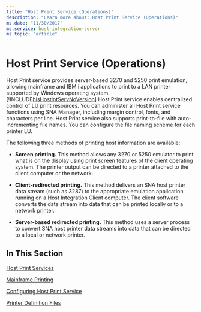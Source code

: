 ```yaml
---
title: "Host Print Service (Operations)"
description: "Learn more about: Host Print Service (Operations)"
ms.date: "11/30/2017"
ms.service: host-integration-server
ms.topic: "article"
---
```


# Host Print Service (Operations)

Host Print service provides server-based 3270 and 5250 print emulation, allowing mainframe and IBM i applications to print to a LAN printer supported by Windows operating system. [!INCLUDE[hisHostIntServNoVersion](../includes/hishostintservnoversion-md.md)] Host Print service enables centralized control of LU print resources. You can administer all Host Print service functions using SNA Manager, including margin control, fonts, and characters per line. Host Print service also supports print-to-file with auto-incrementing file names. You can configure the file naming scheme for each printer LU.  
  
The following three methods of printing host information are available:  
  
-   **Screen printing.** This method allows any 3270 or 5250 emulator to print what is on the display using print screen features of the client operating system. The printer output can be directed to a printer attached to the client computer or the network.  
  
-   **Client-redirected printing.** This method delivers an SNA host printer data stream (such as 3287) to the appropriate emulation application running on a Host Integration Client computer. The client software converts the data stream into data that can be printed locally or to a network printer.  
  
-   **Server-based redirected printing.** This method uses a server process to convert SNA host printer data streams into data that can be directed to a local or network printer.  
  
## In This Section  

[Host Print Services](../core/host-print-services1.md)  

[Mainframe Printing](../core/mainframe-printing1.md)  

[Configuring Host Print Service](../core/configuring-host-print-service2.md)  

[Printer Definition Files](../core/printer-definition-files2.md)
